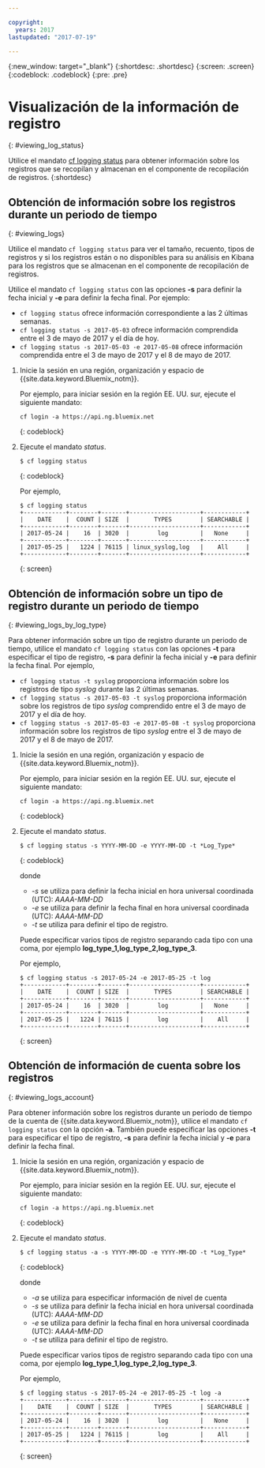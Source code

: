 ```yaml
---

copyright:
  years: 2017
lastupdated: "2017-07-19"

---
```


{:new_window: target="_blank"}
{:shortdesc: .shortdesc}
{:screen: .screen}
{:codeblock: .codeblock}
{:pre: .pre}

# Visualización de la información de registro
{: #viewing_log_status}

Utilice el mandato [cf logging status](/docs/services/CloudLogAnalysis/reference/logging_cli.html#status) para obtener información sobre los registros que se recopilan y almacenan en el componente de recopilación de registros.
{:shortdesc}

## Obtención de información sobre los registros durante un periodo de tiempo
{: #viewing_logs}

Utilice el mandato `cf logging status` para ver el tamaño, recuento, tipos de registros y si los registros están o no disponibles para su análisis en Kibana para los registros que se almacenan en el componente de recopilación de registros. 

Utilice el mandato `cf logging status` con las opciones **-s** para definir la fecha inicial y **-e** para definir la fecha final. Por ejemplo:

* `cf logging status` ofrece información correspondiente a las 2 últimas semanas.
* `cf logging status -s 2017-05-03` ofrece información comprendida entre el 3 de mayo de 2017 y el día de hoy.
* `cf logging status -s 2017-05-03 -e 2017-05-08` ofrece información comprendida entre el 3 de mayo de 2017 y el 8 de mayo de 2017. 

1. Inicie la sesión en una región, organización y espacio de {{site.data.keyword.Bluemix_notm}}. 

    Por ejemplo, para iniciar sesión en la región EE. UU. sur, ejecute el siguiente mandato:
	
    ```
    cf login -a https://api.ng.bluemix.net
    ```
    {: codeblock}
    
2. Ejecute el mandato *status*.

    ```
    $ cf logging status
    ```
    {: codeblock}
    
    Por ejemplo,
    
    ```
    $ cf logging status
    +------------+--------+-------+--------------------+------------+
    |    DATE    |  COUNT | SIZE  |       TYPES        | SEARCHABLE |
    +------------+--------+-------+--------------------+------------+
    | 2017-05-24 |    16  | 3020  |        log         |   None     |
    +------------+--------+-------+--------------------+------------+
    | 2017-05-25 |   1224 | 76115 | linux_syslog,log   |    All     |
    +------------+--------+-------+--------------------+------------+
    ```
    {: screen}


## Obtención de información sobre un tipo de registro durante un periodo de tiempo
{: #viewing_logs_by_log_type}

Para obtener información sobre un tipo de registro durante un periodo de tiempo, utilice el mandato `cf logging status` con las opciones **-t** para especificar el tipo de registro, **-s** para definir la fecha inicial y **-e** para definir la fecha final. Por ejemplo,

* `cf logging status -t syslog` proporciona información sobre los registros de tipo *syslog* durante las 2 últimas semanas.
* `cf logging status -s 2017-05-03 -t syslog` proporciona información sobre los registros de tipo *syslog* comprendido entre el 3 de mayo de 2017 y el día de hoy.
* `cf logging status -s 2017-05-03 -e 2017-05-08 -t syslog` proporciona información sobre los registros de tipo *syslog* entre el 3 de mayo de 2017 y el 8 de mayo de 2017. 

1. Inicie la sesión en una región, organización y espacio de {{site.data.keyword.Bluemix_notm}}. 

    Por ejemplo, para iniciar sesión en la región EE. UU. sur, ejecute el siguiente mandato:
	
    ```
    cf login -a https://api.ng.bluemix.net
    ```
    {: codeblock}
    
2. Ejecute el mandato *status*.

    ```
    $ cf logging status -s YYYY-MM-DD -e YYYY-MM-DD -t *Log_Type*
    ```
    {: codeblock}
    
    donde
    
    * *-s* se utiliza para definir la fecha inicial en hora universal coordinada (UTC): *AAAA-MM-DD*
    * *-e* se utiliza para definir la fecha final en hora universal coordinada (UTC): *AAAA-MM-DD*
    * *-t* se utiliza para definir el tipo de registro.
    
    Puede especificar varios tipos de registro separando cada tipo con una coma, por ejemplo **log_type_1,log_type_2,log_type_3**. 
    
    Por ejemplo,
    
    ```
    $ cf logging status -s 2017-05-24 -e 2017-05-25 -t log
    +------------+--------+-------+--------------------+------------+
    |    DATE    |  COUNT | SIZE  |       TYPES        | SEARCHABLE |
    +------------+--------+-------+--------------------+------------+
    | 2017-05-24 |    16  | 3020  |        log         |   None     |
    +------------+--------+-------+--------------------+------------+
    | 2017-05-25 |   1224 | 76115 |        log         |    All     |
    +------------+--------+-------+--------------------+------------+
    ```
    {: screen}



## Obtención de información de cuenta sobre los registros
{: #viewing_logs_account}

Para obtener información sobre los registros durante un periodo de tiempo de la cuenta de {{site.data.keyword.Bluemix_notm}}, utilice el mandato `cf logging status` con la opción **-a**. También puede especificar las opciones **-t** para especificar el tipo de registro, **-s** para definir la fecha inicial y **-e** para definir la fecha final. 

1. Inicie la sesión en una región, organización y espacio de {{site.data.keyword.Bluemix_notm}}. 

    Por ejemplo, para iniciar sesión en la región EE. UU. sur, ejecute el siguiente mandato:
	
    ```
    cf login -a https://api.ng.bluemix.net
    ```
    {: codeblock}
    
2. Ejecute el mandato *status*.

    ```
    $ cf logging status -a -s YYYY-MM-DD -e YYYY-MM-DD -t *Log_Type*
    ```
    {: codeblock}
    
    donde
    
    * *-a* se utiliza para especificar información de nivel de cuenta
    * *-s* se utiliza para definir la fecha inicial en hora universal coordinada (UTC): *AAAA-MM-DD*
    * *-e* se utiliza para definir la fecha final en hora universal coordinada (UTC): *AAAA-MM-DD*
    * *-t* se utiliza para definir el tipo de registro.
    

    Puede especificar varios tipos de registro separando cada tipo con una coma, por ejemplo **log_type_1,log_type_2,log_type_3**. 
 
    Por ejemplo,
    
    ```
    $ cf logging status -s 2017-05-24 -e 2017-05-25 -t log -a
    +------------+--------+-------+--------------------+------------+
    |    DATE    |  COUNT | SIZE  |       TYPES        | SEARCHABLE |
    +------------+--------+-------+--------------------+------------+
    | 2017-05-24 |    16  | 3020  |        log         |   None     |
    +------------+--------+-------+--------------------+------------+
    | 2017-05-25 |   1224 | 76115 |        log         |    All     |
    +------------+--------+-------+--------------------+------------+
    ```
    {: screen}














